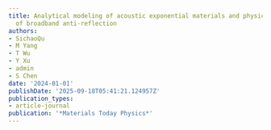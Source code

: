 ```yaml
---
title: Analytical modeling of acoustic exponential materials and physical mechanism
  of broadband anti-reflection
authors:
- SichaoQu
- M Yang
- T Wu
- Y Xu
- admin
- S Chen
date: '2024-01-01'
publishDate: '2025-09-18T05:41:21.124957Z'
publication_types:
- article-journal
publication: '*Materials Today Physics*'
---
```

